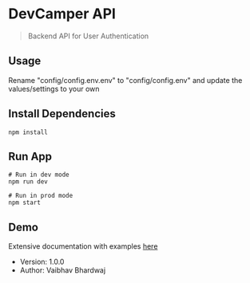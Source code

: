# DevCamper API

> Backend API for User Authentication

## Usage

Rename "config/config.env.env" to "config/config.env" and update the values/settings to your own

## Install Dependencies

```
npm install

```

## Run App

```
# Run in dev mode
npm run dev

# Run in prod mode
npm start

```

## Demo

Extensive documentation with examples [here](https://documenter.getpostman.com/view/23146251/2s9YRGy9jd)

- Version: 1.0.0
- Author: Vaibhav Bhardwaj